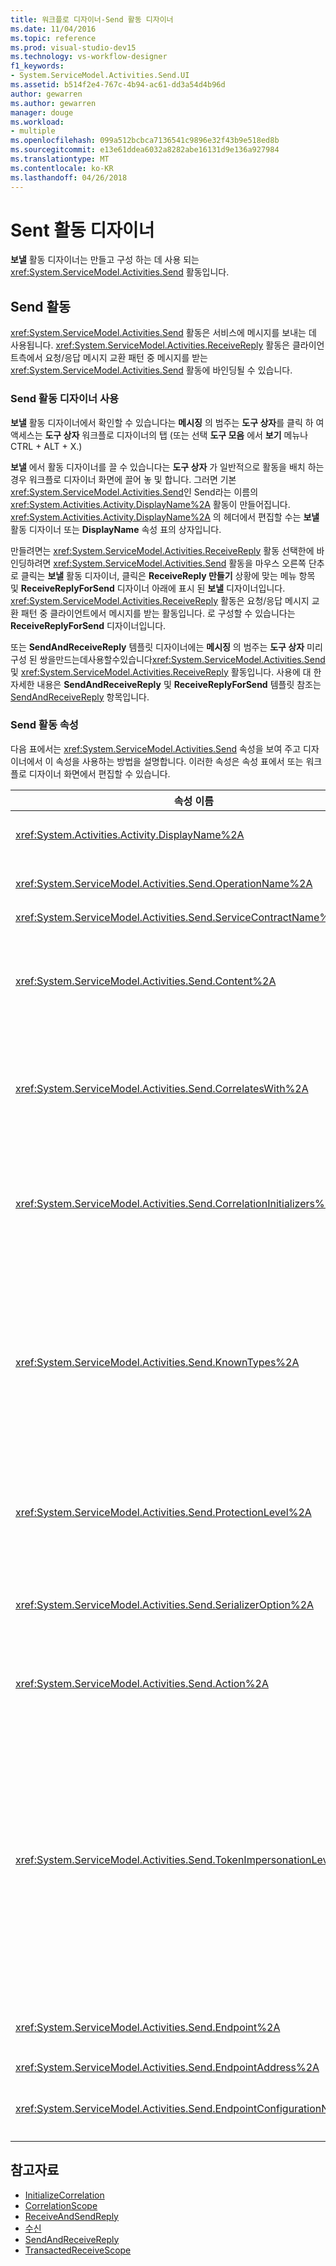 ```yaml
---
title: 워크플로 디자이너-Send 활동 디자이너
ms.date: 11/04/2016
ms.topic: reference
ms.prod: visual-studio-dev15
ms.technology: vs-workflow-designer
f1_keywords:
- System.ServiceModel.Activities.Send.UI
ms.assetid: b514f2e4-767c-4b94-ac61-dd3a54d4b96d
author: gewarren
ms.author: gewarren
manager: douge
ms.workload:
- multiple
ms.openlocfilehash: 099a512bcbca7136541c9896e32f43b9e518ed8b
ms.sourcegitcommit: e13e61ddea6032a8282abe16131d9e136a927984
ms.translationtype: MT
ms.contentlocale: ko-KR
ms.lasthandoff: 04/26/2018
---
```

# <a name="send-activity-designer"></a>Sent 활동 디자이너

**보낼** 활동 디자이너는 만들고 구성 하는 데 사용 되는 <xref:System.ServiceModel.Activities.Send> 활동입니다.

## <a name="the-send-activity"></a>Send 활동

 <xref:System.ServiceModel.Activities.Send> 활동은 서비스에 메시지를 보내는 데 사용됩니다. <xref:System.ServiceModel.Activities.ReceiveReply> 활동은 클라이언트측에서 요청/응답 메시지 교환 패턴 중 메시지를 받는 <xref:System.ServiceModel.Activities.Send> 활동에 바인딩될 수 있습니다.

### <a name="using-the-send-activity-designer"></a>Send 활동 디자이너 사용
 **보낼** 활동 디자이너에서 확인할 수 있습니다는 **메시징** 의 범주는 **도구 상자**를 클릭 하 여 액세스는 **도구 상자** 워크플로 디자이너의 탭 (또는 선택 **도구 모음** 에서 **보기** 메뉴나 CTRL + ALT + X.)

 **보낼** 에서 활동 디자이너를 끌 수 있습니다는 **도구 상자** 가 일반적으로 활동을 배치 하는 경우 워크플로 디자이너 화면에 끌어 놓 및 합니다. 그러면 기본 <xref:System.ServiceModel.Activities.Send>인 Send라는 이름의 <xref:System.Activities.Activity.DisplayName%2A> 활동이 만들어집니다. <xref:System.Activities.Activity.DisplayName%2A> 의 헤더에서 편집할 수는 **보낼** 활동 디자이너 또는 **DisplayName** 속성 표의 상자입니다.

 만들려면는 <xref:System.ServiceModel.Activities.ReceiveReply> 활동 선택한에 바인딩하려면 <xref:System.ServiceModel.Activities.Send> 활동을 마우스 오른쪽 단추로 클릭는 **보낼** 활동 디자이너, 클릭은 **ReceiveReply 만들기** 상황에 맞는 메뉴 항목 및 **ReceiveReplyForSend** 디자이너 아래에 표시 된 **보낼** 디자이너입니다. <xref:System.ServiceModel.Activities.ReceiveReply> 활동은 요청/응답 메시지 교환 패턴 중 클라이언트에서 메시지를 받는 활동입니다. 로 구성할 수 있습니다는 **ReceiveReplyForSend** 디자이너입니다.

 또는 **SendAndReceiveReply** 템플릿 디자이너에는 **메시징** 의 범주는 **도구 상자** 미리 구성 된 쌍을만드는데사용할수있습니다<xref:System.ServiceModel.Activities.Send>및 <xref:System.ServiceModel.Activities.ReceiveReply> 활동입니다. 사용에 대 한 자세한 내용은 **SendAndReceiveReply** 및 **ReceiveReplyForSend** 템플릿 참조는 [SendAndReceiveReply](../workflow-designer/sendandreceivereply-template-designer.md) 항목입니다.

### <a name="the-send-activity-properties"></a>Send 활동 속성
 다음 표에서는 <xref:System.ServiceModel.Activities.Send> 속성을 보여 주고 디자이너에서 이 속성을 사용하는 방법을 설명합니다. 이러한 속성은 속성 표에서 또는 워크플로 디자이너 화면에서 편집할 수 있습니다.

|속성 이름|필수|용도|
|-------------------|--------------|-----------|
|<xref:System.Activities.Activity.DisplayName%2A>|False|<xref:System.ServiceModel.Activities.Send> 활동의 이름입니다. 기본값은 Send입니다. <xref:System.Activities.Activity.DisplayName%2A>은 꼭 필요하지 않더라도 사용하는 것이 좋습니다.|
|<xref:System.ServiceModel.Activities.Send.OperationName%2A>|True|이 <xref:System.ServiceModel.Activities.Send> 활동에 의해 호출되는 서비스 작업의 이름입니다. 기본값을 구성 하려면이 속성은 사용는 **동작** 속성 경우는 **동작** 속성이 명시적으로 설정 되지 않았습니다.|
|<xref:System.ServiceModel.Activities.Send.ServiceContractName%2A>|True|호출할 서비스가 구현하는 서비스 계약의 이름입니다.|
|<xref:System.ServiceModel.Activities.Send.Content%2A>|False|받을 메시지 또는 매개 변수 콘텐츠를 지정합니다. <xref:System.ServiceModel.Activities.ReceiveMessageContent> 활동이거나 <xref:System.ServiceModel.Activities.ReceiveParametersContent> 활동일 수 있습니다. 옆에 있는 줄임표 단추를 클릭 하 여이 속성을 편집는 **콘텐츠** 필드에 속성 표 또는 클릭 하 고 **정의...**  옆에 있는 단추는 **콘텐츠** 에 레이블는 **수신** 활동 디자이너 화면입니다. 둘 다 표시는 **콘텐츠 정의** 대화 상자. 이 상자를 사용 하는 방법에 대 한 자세한 내용은 참조는 [콘텐츠 정의 대화 상자](../workflow-designer/content-definition-dialog-box.md) 항목입니다.|
|<xref:System.ServiceModel.Activities.Send.CorrelatesWith%2A>|False|메시지를 적절한 워크플로 인스턴스로 라우팅하는 데 사용되는 <xref:System.ServiceModel.Activities.CorrelationHandle>을 지정합니다.<br /><br /> 옆에 있는 줄임표 단추를 클릭는 <xref:System.ServiceModel.Activities.Send.CorrelatesWith%2A> 열려는 속성 표에서 속성에에서는 **식 편집기** 대화 상자. 이 대화 상자를 사용 하는 방법에 대 한 자세한 내용은 참조는 [하는 방법: 식 편집기를 사용 하 여](../workflow-designer/how-to-use-the-expression-editor.md) 항목입니다.|
|<xref:System.ServiceModel.Activities.Send.CorrelationInitializers%2A>|False|워크플로 내에서 이 <xref:System.ServiceModel.Activities.CorrelationInitializer> 활동을 구성하는 <xref:System.ServiceModel.Activities.CorrelationHandle> 개체를 여러 개 초기화하는 <xref:System.ServiceModel.Activities.Send> 개체 컬렉션을 지정합니다. 옆에 있는 줄임표 단추를 클릭는 <xref:System.ServiceModel.Activities.Send.CorrelationInitializers%2A> 열려는 속성 표에서 속성에에서는 **상관 관계 이니셜라이저 추가** 대화 상자. 이 상자를 사용 하는 방법에 대 한 자세한 내용은 참조는 [CorrelationInitializers 추가 대화 상자](../workflow-designer/add-correlationinitializers-dialog-box.md) 항목입니다.|
|<xref:System.ServiceModel.Activities.Send.KnownTypes%2A>|False|이 <xref:System.ServiceModel.Activities.Send> 활동으로 호출되는 서비스 작업에 대한 알려진 형식의 컬렉션입니다. 이 속성은 <xref:System.ServiceModel.Activities.Receive.SerializerOption%2A>로 설정된 <xref:System.Runtime.Serialization.DataContractSerializer> 속성과 함께 사용해야 합니다. <xref:System.Xml.Serialization.XmlSerializer>를 사용하는 경우 무시됩니다.<br /><br /> 옆에 있는 줄임표 단추를 클릭 합니다.는 **KnownTypes** 필드에 표시 하려면 속성 표는 **형식 컬렉션 편집기** 관련 형식을 추가할 수 있는 대화 상자.<br /><br /> 옆에 있는 줄임표 단추를 클릭 합니다.는 **KnownTypes** 필드에 표시 하려면 속성 표는 **형식 컬렉션 편집기** 관련 형식을 추가할 수 있는 대화 상자. 이 상자를 사용 하는 방법에 대 한 자세한 내용은 참조는 [형식 컬렉션 편집기 대화 상자](../workflow-designer/type-collection-editor-dialog-box.md) 항목입니다.|
|<xref:System.ServiceModel.Activities.Send.ProtectionLevel%2A>|True|메시지의 <xref:System.Net.Security.ProtectionLevel>을 지정합니다.<br /><br /> 1. <xref:System.Net.Security.ProtectionLevel> 인증만 의미 합니다.<br />2. <xref:System.Net.Security.ProtectionLevel> 의미 전송 된 데이터의 무결성을 보장 하는 데이터에 서명 합니다.<br />3. <xref:System.Net.Security.ProtectionLevel> 의미를 암호화 및 전송 된 데이터의 무결성 및 기밀성을 위해 데이터에 서명 합니다.|
|<xref:System.ServiceModel.Activities.Send.SerializerOption%2A>|True|<xref:System.ServiceModel.Activities.Send> 활동으로 호출되는 서비스 작업에 사용할 serializer입니다. 기본값은 <xref:System.Runtime.Serialization.DataContractSerializer>이며, 제공된 데이터 계약을 사용하여 형식 인스턴스를 XML 스트림 또는 문서로 serialize 및 deserialize합니다.|
|<xref:System.ServiceModel.Activities.Send.Action%2A>|False|메시지의 동작 헤더를 지정합니다. 명시적으로 설정 되지 않은 경우 기본값: https://tempuri.org/{service 계약 네임 스페이스} / {서비스 계약 이름} / {/{operation name}. <xref:System.ServiceModel.Activities.Send> 활동에 지정하는 경우 메시지를 받는 <xref:System.ServiceModel.Activities.Receive> 활동에 동일한 값이 있어야 메시지가 올바르게 배달됩니다.|
|<xref:System.ServiceModel.Activities.Send.TokenImpersonationLevel%2A>||메시지 수신자에게 허용되는 <xref:System.Security.Principal.TokenImpersonationLevel>입니다. 클라이언트 프로세스 대신 서버 프로세스 수행할 수 있는 정도 제어 하는 보안 가장 수준을 정의 합니다.<xref:System.Security.Principal.TokenImpersonationLevel> 가장 수준이 할당 되지 않은 것을 나타냅니다. <xref:System.Security.Principal.TokenImpersonationLevel>는 서버 프로세스에서 클라이언트의 식별 정보를 확보할 수 없어 해당 클라이언트를 가장할 수 없음을 의미합니다. <xref:System.Security.Principal.TokenImpersonationLevel>은 서버 프로세스에서 보안 식별자 및 권한과 같은 클라이언트 관련 정보를 확보할 수 있지만 해당 클라이언트를 가장할 수 없음을 의미합니다. 이 기능은 자체 개체를 내보내는 서버(예: 테이블과 뷰를 내보내는 데이터베이스 제품)에 유용합니다. 서버는 검색된 클라이언트 보안 정보를 사용하여 클라이언트의 보안 컨텍스트를 사용하는 다른 서비스를 사용할 수는 없지만 액세스 위반 결정을 내릴 수 있습니다. <xref:System.Security.Principal.TokenImpersonationLevel>은 서버 프로세스에서 로컬 시스템의 클라이언트 보안 컨텍스트를 가장할 수 있음을 의미합니다. 원격 시스템에서는 서버가 클라이언트를 가장할 수 없습니다. <xref:System.Security.Principal.TokenImpersonationLevel>은 서버 프로세스에서 원격 시스템의 클라이언트 보안 컨텍스트를 가장할 수 있음을 의미합니다.|
|<xref:System.ServiceModel.Activities.Send.Endpoint%2A>||<xref:System.ServiceModel.Endpoint> 활동에서 메시지를 보내는 <xref:System.ServiceModel.Activities.Send>입니다. 이 속성을 설정 하는 경우는 <xref:System.ServiceModel.Activities.Send.EndpointConfigurationName%2A> 속성 해야 **null**합니다.|
|<xref:System.ServiceModel.Activities.Send.EndpointAddress%2A>||메시지가 전달될 <xref:System.ServiceModel.EndpointAddress>입니다.|
|<xref:System.ServiceModel.Activities.Send.EndpointConfigurationName%2A>||끝점 구성의 이름입니다. 이 속성은 구성 파일에서 끝점을 구성할 때 설정됩니다. 이 속성에 지정 된 이름으로 설정 해야는  **\<끝점 >** 구성 파일의 요소입니다. 이 속성을 설정 하는 경우는 <xref:System.ServiceModel.Activities.Send.Endpoint%2A> 속성 해야 **null**합니다.|

## <a name="see-also"></a>참고자료

- [InitializeCorrelation](../workflow-designer/initializecorrelation-activity-designer.md)
- [CorrelationScope](../workflow-designer/correlationscope-activity-designer.md)
- [ReceiveAndSendReply](../workflow-designer/receiveandsendreply-template-designer.md)
- [수신](../workflow-designer/receive-activity-designer.md)
- [SendAndReceiveReply](../workflow-designer/sendandreceivereply-template-designer.md)
- [TransactedReceiveScope](../workflow-designer/transactedreceivescope-activity-designer.md)